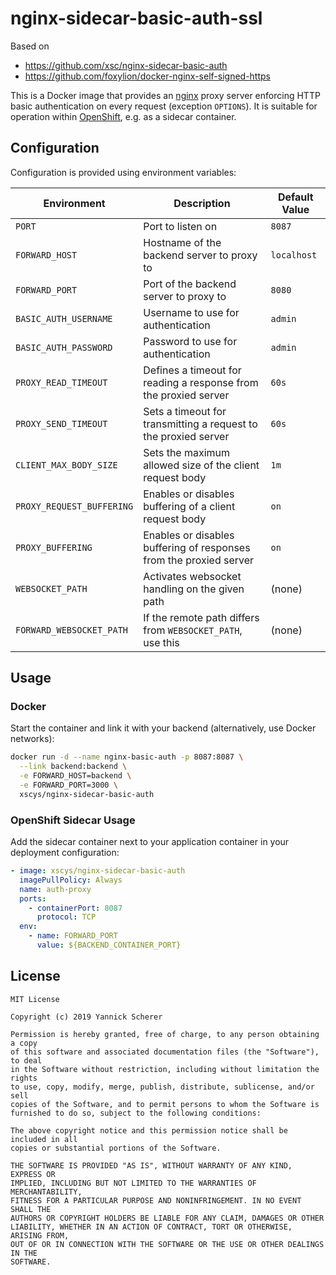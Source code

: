 # nginx-sidecar-basic-auth-ssl

Based on
- https://github.com/xsc/nginx-sidecar-basic-auth
- https://github.com/foxylion/docker-nginx-self-signed-https

This is a Docker image that provides an [nginx][nginx] proxy server enforcing
HTTP basic authentication on every request (exception `OPTIONS`). It is suitable
for operation within [OpenShift][openshift], e.g. as a sidecar container.

[openshift]: https://openshift.com
[nginx]: https://www.nginx.com

## Configuration

Configuration is provided using environment variables:

| Environment               | Description                                                        | Default Value |
| --------------------------| ------------------------------------------------------------------ | ------------- |
| `PORT`                    | Port to listen on                                                  | `8087`        |
| `FORWARD_HOST`            | Hostname of the backend server to proxy to                         | `localhost`   |
| `FORWARD_PORT`            | Port of the backend server to proxy to                             | `8080`        |
| `BASIC_AUTH_USERNAME`     | Username to use for authentication                                 | `admin`       |
| `BASIC_AUTH_PASSWORD`     | Password to use for authentication                                 | `admin`       |
| `PROXY_READ_TIMEOUT`      | Defines a timeout for reading a response from the proxied server   | `60s`         |
| `PROXY_SEND_TIMEOUT`      | Sets a timeout for transmitting a request to the proxied server    | `60s`         |
| `CLIENT_MAX_BODY_SIZE`    | Sets the maximum allowed size of the client request body           | `1m`          |
| `PROXY_REQUEST_BUFFERING` | Enables or disables buffering of a client request body             | `on`          |
| `PROXY_BUFFERING`         | Enables or disables buffering of responses from the proxied server | `on`          |
| `WEBSOCKET_PATH`          | Activates websocket handling on the given path                     | (none)        |
| `FORWARD_WEBSOCKET_PATH`  | If the remote path differs from `WEBSOCKET_PATH`, use this         | (none)        |


## Usage

### Docker

Start the container and link it with your backend (alternatively, use Docker
networks):

```sh
docker run -d --name nginx-basic-auth -p 8087:8087 \
  --link backend:backend \
  -e FORWARD_HOST=backend \
  -e FORWARD_PORT=3000 \
  xscys/nginx-sidecar-basic-auth
```

### OpenShift Sidecar Usage

Add the sidecar container next to your application container in your deployment
configuration:

```yaml
- image: xscys/nginx-sidecar-basic-auth
  imagePullPolicy: Always
  name: auth-proxy
  ports:
    - containerPort: 8087
      protocol: TCP
  env:
    - name: FORWARD_PORT
      value: ${BACKEND_CONTAINER_PORT}
```

## License

```
MIT License

Copyright (c) 2019 Yannick Scherer

Permission is hereby granted, free of charge, to any person obtaining a copy
of this software and associated documentation files (the "Software"), to deal
in the Software without restriction, including without limitation the rights
to use, copy, modify, merge, publish, distribute, sublicense, and/or sell
copies of the Software, and to permit persons to whom the Software is
furnished to do so, subject to the following conditions:

The above copyright notice and this permission notice shall be included in all
copies or substantial portions of the Software.

THE SOFTWARE IS PROVIDED "AS IS", WITHOUT WARRANTY OF ANY KIND, EXPRESS OR
IMPLIED, INCLUDING BUT NOT LIMITED TO THE WARRANTIES OF MERCHANTABILITY,
FITNESS FOR A PARTICULAR PURPOSE AND NONINFRINGEMENT. IN NO EVENT SHALL THE
AUTHORS OR COPYRIGHT HOLDERS BE LIABLE FOR ANY CLAIM, DAMAGES OR OTHER
LIABILITY, WHETHER IN AN ACTION OF CONTRACT, TORT OR OTHERWISE, ARISING FROM,
OUT OF OR IN CONNECTION WITH THE SOFTWARE OR THE USE OR OTHER DEALINGS IN THE
SOFTWARE.
```
